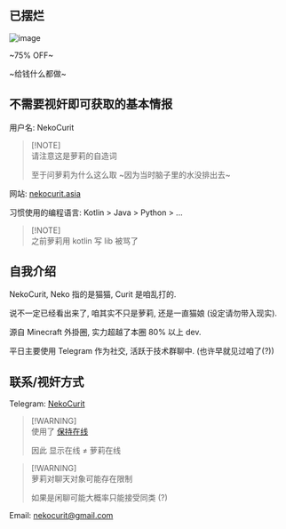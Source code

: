 ## 已摆烂

![image](https://github.com/user-attachments/assets/4bd6a4d3-d843-4cda-9254-719d8a7841ea)

~75% OFF~

~给钱什么都做~

## 不需要视奸即可获取的基本情报

用户名: NekoCurit

> [!NOTE]\
> 请注意这是萝莉的自造词
>
> 至于问萝莉为什么这么取 ~因为当时脑子里的水没排出去~

网站: [nekocurit.asia](https://nekocurit.asia/)

习惯使用的编程语言: Kotlin > Java > Python > ...

> [!NOTE]\
> 之前萝莉用 kotlin 写 lib 被骂了

## 自我介绍

NekoCurit, Neko 指的是猫猫, Curit 是咱乱打的.

说不一定已经看出来了, 咱其实不只是萝莉, 还是一直猫娘 (设定请勿带入现实).

源自 Minecraft 外掛圈, 实力超越了本圈 80% 以上 dev.

平日主要使用 Telegram 作为社交, 活跃于技术群聊中. (也许早就见过咱了(?))

## 联系/视奸方式

Telegram: [NekoCurit](https://t.me/+8616524706151)

> [!WARNING]\
> 使用了 [保持在线](https://github.com/LockHops/UpdatedAlwaysOnline)
>
> 因此 显示在线 ≠ 萝莉在线

> [!WARNING]\
> 萝莉对聊天对象可能存在限制
>
> 如果是闲聊可能大概率只能接受同类 (?)

Email: [nekocurit@gmail.com](mailto:nekocurit@gmail.com)
